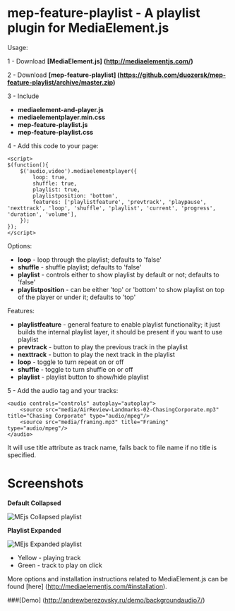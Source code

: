 mep-feature-playlist -  A playlist plugin for MediaElement.js
=
Usage:

1 - Download **[MediaElement.js] (http://mediaelementjs.com/)**

2 - Download **[mep-feature-playlist] (https://github.com/duozersk/mep-feature-playlist/archive/master.zip)**

3 - Include

- **mediaelement-and-player.js**
- **mediaelementplayer.min.css**
- **mep-feature-playlist.js**
- **mep-feature-playlist.css**

4 - Add this code to your page:

    <script>
    $(function(){
        $('audio,video').mediaelementplayer({
            loop: true,
            shuffle: true,
            playlist: true,
            playlistposition: 'bottom',
            features: ['playlistfeature', 'prevtrack', 'playpause', 'nexttrack', 'loop', 'shuffle', 'playlist', 'current', 'progress', 'duration', 'volume'],
        });
    });
    </script>

Options:
- **loop** - loop through the playlist; defaults to 'false'
- **shuffle** - shuffle playlist; defaults to 'false'
- **playlist** - controls either to show playlist by default or not; defaults to 'false'
- **playlistposition** - can be either 'top' or 'bottom' to show playlist on top of the player or under it; defaults to 'top'

Features:
- **playlistfeature** - general feature to enable playlist functionality; it just builds the internal playlist layer, it should be present if you want to use playlist
- **prevtrack** - button to play the previous track in the playlist
- **nexttrack** - button to play the next track in the playlist
- **loop** - toggle to turn repeat on or off
- **shuffle** - toggle to turn shuffle on or off
- **playlist** - playlist button to show/hide playlist

5 - Add the audio tag and your tracks:

    <audio controls="controls" autoplay="autoplay">
        <source src="media/AirReview-Landmarks-02-ChasingCorporate.mp3" title="Chasing Corporate" type="audio/mpeg"/>
        <source src="media/framing.mp3" title="Framing" type="audio/mpeg"/>
    </audio>

It will use title attribute as track name, falls back to file name if no title is specified.

Screenshots
==
**Default Collapsed**

![MEjs Collapsed playlist](http://andrewberezovsky.ru/demo/screenshots/playlist_collapsed.png "MEjs Collapsed playlist")

**Playlist Expanded**

![MEjs Expanded playlist](http://andrewberezovsky.ru/demo/screenshots/playlist_expanded.png "MEjs Expanded playlist")

- Yellow - playing track
- Green - track to play on click

More options and installation instructions related to MediaElement.js can be found [here] (http://mediaelementjs.com/#installation).

###[Demo] (http://andrewberezovsky.ru/demo/backgroundaudio7/)
